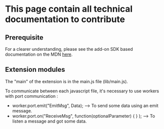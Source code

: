 # This page contain all technical documentation to contribute

## Prerequisite

For a clearer understanding, please see the add-on SDK based documentation on the MDN [here](https://developer.mozilla.org/en-US/Add-ons/SDK).

## Extension modules

The "main" of the extension is in the main.js file (lib/main.js).

To communicate between each javascript file, it's necessary to use workers with port communication :
* worker.port.emit("EmitMsg", Data); 
    --> To send some data using an emit message.
* worker.port.on("ReceiveMsg", function(optionalParameter) { } ); 
    --> To listen a message and got some data.